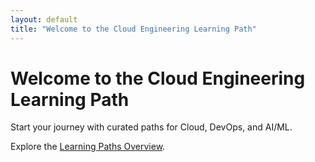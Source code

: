 ```yaml
---
layout: default
title: "Welcome to the Cloud Engineering Learning Path"
---
```


# Welcome to the Cloud Engineering Learning Path

Start your journey with curated paths for Cloud, DevOps, and AI/ML.

Explore the [Learning Paths Overview](/paths).
